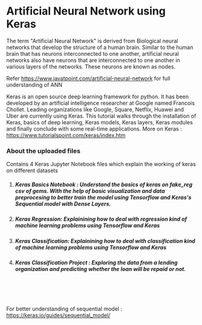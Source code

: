 # Artificial Neural Network using Keras

The term "Artificial Neural Network" is derived from Biological neural networks that develop the structure of a human brain. Similar to the human brain that has neurons interconnected to one another, artificial neural networks also have neurons that are interconnected to one another in various layers of the networks.
These neurons are known as nodes.

Refer https://www.javatpoint.com/artificial-neural-network for full understanding of ANN

Keras is an open source deep learning framework for python. It has been developed by an artificial intelligence researcher at Google named Francois Chollet. Leading organizations like Google, Square, Netflix, Huawei and Uber are currently using Keras. This tutorial walks through the installation of Keras, basics of deep learning, Keras models, Keras layers, Keras modules and finally conclude with some real-time applications.
More on Keras : https://www.tutorialspoint.com/keras/index.htm


### About the uploaded files
Contains 4 Keras Jupyter Notebook files which explain the working of keras on different datasets

1. ##### Keras Basics Notebook : Understand the basics of keras on fake_reg csv of gems. With the help of basic visualization and data preprocesing to better train the model using Tensorflow and Keras's Sequential model with Dense Layers. 
2. ##### Keras Regression: Explainining how to deal with regression kind of machine learning problems using Tensorflow and Keras
3. ##### Keras Classification: Explainining how to deal with classification kind of machine learning problems using Tensorflow and Keras
4. ##### Keras Classification Project : Exploring the data from a lending organization and predicting whether the loan will be repaid or not.

<br>
<br>
<br>

For better understanding of sequential model : https://keras.io/guides/sequential_model/
